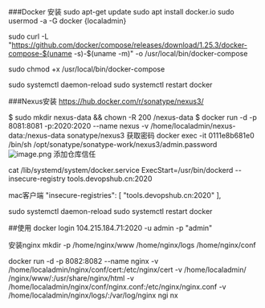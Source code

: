 ###Docker 安装
sudo apt-get update
sudo apt install docker.io
sudo usermod -a -G docker {localadmin}


sudo curl -L "https://github.com/docker/compose/releases/download/1.25.3/docker-compose-$(uname -s)-$(uname -m)" -o /usr/local/bin/docker-compose

sudo chmod +x /usr/local/bin/docker-compose

sudo systemctl daemon-reload
sudo systemctl restart docker 

###Nexus安装
https://hub.docker.com/r/sonatype/nexus3/

$ sudo mkdir nexus-data && chown -R 200 /nexus-data
$ docker run -d -p 8081:8081 -p:2020:2020 --name nexus -v /home/localadmin/nexus-data:/nexus-data sonatype/nexus3
获取密码
docker exec -it 0111e8b681e0 /bin/sh /opt/sonatype/sonatype-work/nexus3/admin.password  
![image.png](.attachments/image-1a907d26-bc94-4c66-8cc4-bb327293dedd.png)
添加仓库信任 

cat /lib/systemd/system/docker.service
ExecStart=/usr/bin/dockerd   --insecure-registry tools.devopshub.cn:2020

mac客户端
"insecure-registries": [
    "tools.devopshub.cn:2020"
  ],

sudo systemctl daemon-reload
sudo systemctl restart docker 

##使用
docker login 104.215.184.71:2020 -u admin -p "admin"


安装nginx
mkdir -p /home/nginx/www /home/nginx/logs /home/nginx/conf

docker run -d -p 8082:8082 --name nginx -v /home/localadmin/nginx/conf/cert:/etc/nginx/cert -v /home/localadmin/ /nginx/www/:/usr/share/nginx/html -v /home/localadmin/nginx/conf/nginx.conf:/etc/nginx/nginx.conf -v /home/localadmin/nginx/logs/:/var/log/nginx ngi nx